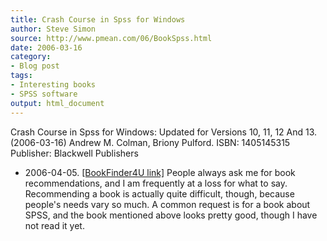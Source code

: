 ```yaml
---
title: Crash Course in Spss for Windows
author: Steve Simon
source: http://www.pmean.com/06/BookSpss.html
date: 2006-03-16
category:
- Blog post
tags:
- Interesting books
- SPSS software
output: html_document
---
```

Crash Course in
Spss for Windows: Updated for Versions 10, 11, 12 And 13. (2006-03-16) Andrew M.
Colman, Briony Pulford. ISBN: 1405145315 Publisher: Blackwell Publishers
- 2006-04-05. [\[BookFinder4U
link\]](http://www.bookfinder4u.com/detail/1405145315.html) People
always ask me for book recommendations, and I am frequently at a loss
for what to say. Recommending a book is actually quite difficult,
though, because people\'s needs vary so much. A common request is for a
book about SPSS, and the book mentioned above looks pretty good, though
I have not read it yet.